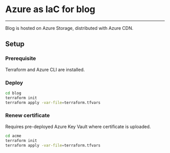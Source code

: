 # Azure as IaC for blog
----

Blog is hosted on Azure Storage, distributed with Azure CDN.

## Setup

### Prerequisite

Terraform and Azure CLI are installed.

### Deploy

```bash
cd blog
terraform init
terraform apply -var-file=terraform.tfvars
```

### Renew certificate

Requires pre-deployed Azure Key Vault where certificate is uploaded.

```bash
cd acme
terraform init
terraform apply -var-file=terraform.tfvars
```
